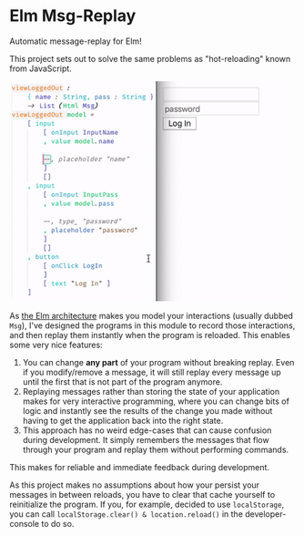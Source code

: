 # Elm Msg-Replay
Automatic message-replay for Elm!

This project sets out to solve the same problems as "hot-reloading" known from JavaScript.

![Demo Gif](https://raw.githubusercontent.com/opvasger/msg-replay/0293828e73ef1b764a700bd8b003da202402871e/demo.gif)

As [the Elm architecture](https://guide.elm-lang.org/architecture/) makes you model your interactions (usually dubbed `Msg`), I've designed the programs in this module to record those interactions, and then replay them instantly when the program is reloaded. This enables some very nice features:
1. You can change **any part** of your program without breaking replay. Even if you modify/remove a message, it will still replay every message up until the first that is not part of the program anymore.
2. Replaying messages rather than storing the state of your application makes for very interactive programming, where you can change bits of logic and instantly see the results of the change you made without having to get the application back into the right state.
3. This approach has no weird edge-cases that can cause confusion during development. It simply remembers the messages that flow through your program and replay them without performing commands.

This makes for reliable and immediate feedback during development.

As this project makes no assumptions about how your persist your messages in between reloads, you have to clear that cache yourself to reinitialize the program. If you, for example, decided to use `localStorage`, you can call `localStorage.clear() & location.reload()` in the developer-console to do so.